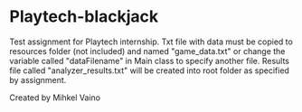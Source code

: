# Playtech-blackjack
Test assignment for Playtech internship.
Txt file with data must be copied to resources folder (not included) and named "game_data.txt" or change the variable called "dataFilename" in Main class to specify another file.
Results file called "analyzer_results.txt" will be created into root folder as specified by assignment.

Created by Mihkel Vaino
